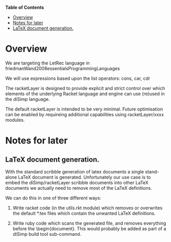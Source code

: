 **Table of Contents**

 - [Overview](#overview)
 - [Notes for later](#notes-for-later)
  - [LaTeX document generation.](#latex-document-generation-)

<!--- END TOC -->

# Overview

We are targeting the LetRec language in 
friedmanWand2008essentialsProgrammingLanguages

We will use expressions based upon the list operators: cons, car, cdr

The racketLayer is designed to provide explicit and strict control over 
which elements of the underlying Racket language and engine can use 
(re)used in the diSimp language.

The default racketLayer is intended to be very minimal. Future 
optimisation can be enabled by requireing additional capabilities using 
racketLayer/xxxx modules.

# Notes for later

## LaTeX document generation.

With the standard scribble generation of latex documents a single 
stand-alone LaTeX document is generated. Unfortunately our use case is to 
embed the diSimp/racketLayer scribble documents into other LaTeX 
documents we actually need to remove most of the LaTeX definitions.

We can do this in one of three different ways:

1. Write racket code (in the utils.rkt module) which removes or 
overwrites the default *.tex files which contain the unwanted LaTeX 
definitions.

2. Write ruby code which scans the generated file, and removes everything 
before the \begin{document}. This would probably be added as part of a 
diSimp build tool sub-command.